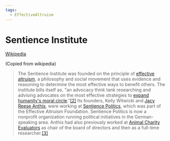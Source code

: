 ```yaml
---
tags:
  - EffectiveAltruism
---
```

# Sentience Institute

[Wikipedia](https://en.wikipedia.org/wiki/Sentience_Institute)

(Copied from wikipedia)
> The Sentience Institute was founded on the principle of [effective altruism](https://en.wikipedia.org/wiki/Effective_altruism "Effective altruism"), a philosophy and social movement that uses evidence and reasoning to determine the most effective ways to benefit others. The institute bills itself as, "an advocacy think tank researching and advising advocates on the most effective strategies to [expand humanity's moral circle](https://en.wikipedia.org/wiki/Moral_circle_expansion "Moral circle expansion")."[[2]](https://en.wikipedia.org/wiki/Sentience_Institute#cite_note-2) Its founders, Kelly Witwicki and [Jacy Reese Anthis](https://en.wikipedia.org/wiki/Jacy_Reese_Anthis "Jacy Reese Anthis"), were working at [Sentience Politics](https://en.wikipedia.org/wiki/Sentience_Politics "Sentience Politics"), which was part of the Effective Altruism Foundation. Sentience Politics is now a nonprofit organization running political initiatives in the German-speaking area. Anthis had also previously worked at [Animal Charity Evaluators](https://en.wikipedia.org/wiki/Animal_Charity_Evaluators "Animal Charity Evaluators") as chair of the board of directors and then as a full-time researcher.[[3]](https://en.wikipedia.org/wiki/Sentience_Institute#cite_note-introducing-3)